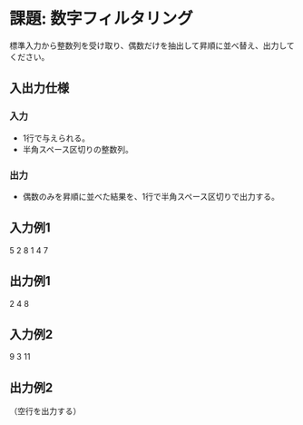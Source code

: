 # 課題: 数字フィルタリング

標準入力から整数列を受け取り、偶数だけを抽出して昇順に並べ替え、出力してください。

## 入出力仕様

### 入力
- 1行で与えられる。
- 半角スペース区切りの整数列。

### 出力
- 偶数のみを昇順に並べた結果を、1行で半角スペース区切りで出力する。

## 入力例1
5 2 8 1 4 7


## 出力例1
2 4 8


## 入力例2
9 3 11


## 出力例2
（空行を出力する）